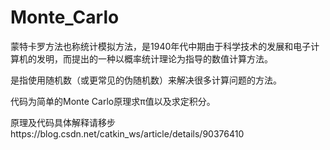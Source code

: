 # Monte_Carlo

蒙特卡罗方法也称统计模拟方法，是1940年代中期由于科学技术的发展和电子计算机的发明，而提出的一种以概率统计理论为指导的数值计算方法。

是指使用随机数（或更常见的伪随机数）来解决很多计算问题的方法。 

代码为简单的Monte Carlo原理求π值以及求定积分。

原理及代码具体解释请移步https://blog.csdn.net/catkin_ws/article/details/90376410
